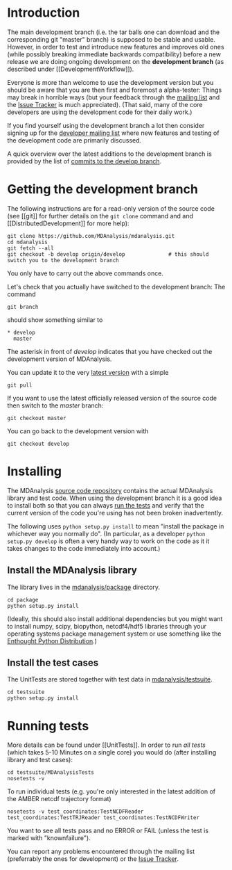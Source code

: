 # Introduction #

The main development branch (i.e. the tar balls one can download and the corresponding git "master" branch) is supposed to be  stable and usable. However, in order to test and introduce new features and improves old ones (while possibly breaking immediate backwards compatibility) before a new release we are doing ongoing development on the **development branch** (as described under [[DevelopmentWorkflow]]).

Everyone is more than welcome to use the development version but you should be aware that you are then first and foremost a alpha-tester: Things may break in horrible ways (but your feedback through the [mailing list](http://groups.google.com/group/mdnalysis-discussion) and the [Issue Tracker](https://github.com/MDAnalysis/mdanalysis/issues) is much appreciated). (That said, many of the core developers are using the development code for their daily work.)

If you find yourself using the development branch a lot then consider signing up for the [developer mailing list](http://groups.google.com/group/mdnalysis-devel) where new features and testing of the development code are primarily discussed.

A quick overview over the latest additions to the development branch is provided by the list of [commits to the develop branch](https://github.com/MDAnalysis/mdanalysis/commits/develop).


# Getting the development branch #

The following instructions are for a read-only version of the source code (see [[git]] for further details on the `git clone` command and and [[DistributedDevelopment]] for more help):
```
git clone https://github.com/MDAnalysis/mdanalysis.git
cd mdanalysis
git fetch --all
git checkout -b develop origin/develop              # this should switch you to the development branch
```
You only have to carry out the above commands once.

Let's check that you actually have switched to the development branch: The command
```
git branch
```
should show something similar to
```
* develop
  master
```
The asterisk in front of _develop_ indicates that you have checked out the development version of MDAnalysis.

You can update it to the very [latest version](https://github.com/MDAnalysis/mdanalysis/tree/develop) with a simple
```
git pull
```

If you want to use the latest officially released version of the source code then switch to the _master_ branch:
```
git checkout master
```
You can go back to the development version with
```
git checkout develop
```


# Installing #
The MDAnalysis [source code repository](Source) contains the actual MDAnalysis library and test code. When using the development branch it is a good idea to install both so that you can always [run the tests](UnitTests) and verify that the current version of the code you're using has not been broken inadvertently.

The following uses `python setup.py install` to mean "install the package in whichever way you normally do". (In particular, as a developer `python setup.py develop` is often a very handy way to work on the code as it it takes changes to the code immediately into account.)

## Install the MDAnalysis library ##
The library lives in the [mdanalysis/package](https://github.com/MDAnalysis/mdanalysis/tree/develop/package) directory.
```
cd package
python setup.py install
```
(Ideally, this should also install additional dependencies but you might want to install numpy, scipy, biopython, netcdf4/hdf5 libraries through your operating systems package management system or use something like the [Enthought Python Distribution](https://www.enthought.com/products/epd/).)

## Install the test cases ##
The UnitTests are stored together with test data in [mdanalysis/testsuite](https://github.com/MDAnalysis/mdanalysis/tree/develop/testsuite).
```
cd testsuite
python setup.py install
```

# Running tests #
More details can be found under [[UnitTests]]. In order to run _all tests_ (which takes 5-10 Minutes on a single core) you would do (after installing library and test cases):
```
cd testsuite/MDAnalysisTests
nosetests -v
```

To run individual tests (e.g. you're only interested in the latest addition of the AMBER netcdf trajectory format)
```
nosetests -v test_coordinates:TestNCDFReader  test_coordinates:TestTRJReader test_coordinates:TestNCDFWriter
```

You want to see all tests pass and no ERROR or FAIL (unless the test is marked with "knownfailure").

You can report any problems encountered through the mailing list (preferrably the ones for development) or the [Issue Tracker](https://github.com/MDAnalysis/mdanalysis/issues).
